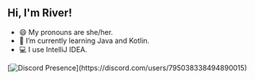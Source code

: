 ## Hi, I'm River!

- 😄 My pronouns are she/her.
- 🌱 I’m currently learning Java and Kotlin.
- 💻 I use IntelliJ IDEA.

[![Discord Presence](https://lanyard.cnrad.dev/api/795038338494890015?showDisplayName=true&idleMessage=Probably%20barking...)](https://discord.com/users/795038338494890015)
